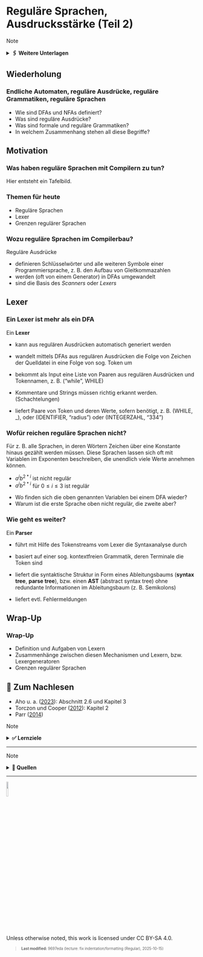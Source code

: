 # Reguläre Sprachen, Ausdrucksstärke (Teil 2)

> [!NOTE]
>
> <details>
>
> <summary><strong>🖇 Weitere Unterlagen</strong></summary>
>
> - [Annotierte Folien: Reguläre Sprachen,
>   Ausdrucksstärke](https://github.com/Compiler-CampusMinden/AnnotatedSlides/blob/master/lexing_regular2.ann.ba.pdf)
>
> </details>

## Wiederholung

### Endliche Automaten, reguläre Ausdrücke, reguläre Grammatiken, reguläre Sprachen

- Wie sind DFAs und NFAs definiert?
- Was sind reguläre Ausdrücke?
- Was sind formale und reguläre Grammatiken?
- In welchem Zusammenhang stehen all diese Begriffe?

## Motivation

### Was haben reguläre Sprachen mit Compilern zu tun?

Hier entsteht ein Tafelbild.

### Themen für heute

- Reguläre Sprachen
- Lexer
- Grenzen regulärer Sprachen

### Wozu reguläre Sprachen im Compilerbau?

Reguläre Ausdrücke

- definieren Schlüsselwörter und alle weiteren Symbole einer
  Programmiersprache, z. B. den Aufbau von Gleitkommazahlen
- werden (oft von einem Generator) in DFAs umgewandelt
- sind die Basis des *Scanners* oder *Lexers*

## Lexer

### Ein Lexer ist mehr als ein DFA

Ein **Lexer**

- kann aus regulären Ausdrücken automatisch generiert werden

- wandelt mittels DFAs aus regulären Ausdrücken die Folge von Zeichen
  der Quelldatei in eine Folge von sog. Token um

- bekommt als Input eine Liste von Paaren aus regulären Ausdrücken und
  Tokennamen, z. B. (“while”, WHILE)

- Kommentare und Strings müssen richtig erkannt werden. (Schachtelungen)

- liefert Paare von Token und deren Werte, sofern benötigt, z. B.
  (WHILE, \_), oder (IDENTIFIER, “radius”) oder (INTEGERZAHL, “334”)

### Wofür reichen reguläre Sprachen nicht?

Für z. B. alle Sprachen, in deren Wörtern Zeichen über eine Konstante
hinaus gezählt werden müssen. Diese Sprachen lassen sich oft mit
Variablen im Exponenten beschreiben, die unendlich viele Werte annehmen
können.

- $`a^ib^{2*i}`$ ist nicht regulär
- $`a^ib^{2*i}`$ für $`0 \leq i \leq 3`$ ist regulär

<!-- -->

- Wo finden sich die oben genannten Variablen bei einem DFA wieder?
- Warum ist die erste Sprache oben nicht regulär, die zweite aber?

### Wie geht es weiter?

Ein **Parser**

- führt mit Hilfe des Tokenstreams vom Lexer die Syntaxanalyse durch

- basiert auf einer sog. kontextfreien Grammatik, deren Terminale die
  Token sind

- liefert die syntaktische Struktur in Form eines Ableitungsbaums
  (**syntax tree**, **parse tree**), bzw. einen **AST** (abstract syntax
  tree) ohne redundante Informationen im Ableitungsbaum (z. B.
  Semikolons)

- liefert evtl. Fehlermeldungen

## Wrap-Up

### Wrap-Up

- Definition und Aufgaben von Lexern
- Zusammenhänge zwischen diesen Mechanismen und Lexern, bzw.
  Lexergeneratoren
- Grenzen regulärer Sprachen

## 📖 Zum Nachlesen

- Aho u. a. ([2023](#ref-Aho2023)): Abschnitt 2.6 und Kapitel 3
- Torczon und Cooper ([2012](#ref-Torczon2012)): Kapitel 2
- Parr ([2014](#ref-Parr2014))

> [!NOTE]
>
> <details>
>
> <summary><strong>✅ Lernziele</strong></summary>
>
> - k1: Ich kenne die Aufgaben eines Lexers
> - k1: Ich kenne die Zusammenhänge zwischen DFAs, regulären Ausdrücken,
>   regulären Grammatiken und Lexern
> - k2: Ich kann für eine Beispielsprache begründen, warum sie nicht mit
>   einem der oben genannten Mechanismen beschrieben werden kann
>
> </details>

------------------------------------------------------------------------

> [!NOTE]
>
> <details>
>
> <summary><strong>👀 Quellen</strong></summary>
>
> <div id="refs" class="references csl-bib-body hanging-indent"
> entry-spacing="0">
>
> <div id="ref-Aho2023" class="csl-entry">
>
> Aho, A. V., M. S. Lam, R. Sethi, J. D. Ullman, und S. Bansal. 2023.
> *Compilers: Principles, Techniques, and Tools, Updated 2nd Edition by
> Pearson*. Pearson India.
> <https://learning.oreilly.com/library/view/compilers-principles-techniques/9789357054881/>.
>
> </div>
>
> <div id="ref-Parr2014" class="csl-entry">
>
> Parr, T. 2014. *The Definitive ANTLR 4 Reference*. Pragmatic
> Bookshelf.
> <https://learning.oreilly.com/library/view/the-definitive-antlr/9781941222621/>.
>
> </div>
>
> <div id="ref-Torczon2012" class="csl-entry">
>
> Torczon, L., und K. Cooper. 2012. *Engineering a Compiler*. Morgan
> Kaufmann.
> <https://learning.oreilly.com/library/view/engineering-a-compiler/9780080916613/>.
>
> </div>
>
> </div>
>
> </details>

------------------------------------------------------------------------

<img src="https://licensebuttons.net/l/by-sa/4.0/88x31.png" width="10%">

Unless otherwise noted, this work is licensed under CC BY-SA 4.0.

<blockquote><p><sup><sub><strong>Last modified:</strong> 9697eda (lecture: fix indentation/formatting (Regular), 2025-10-15)<br></sub></sup></p></blockquote>
